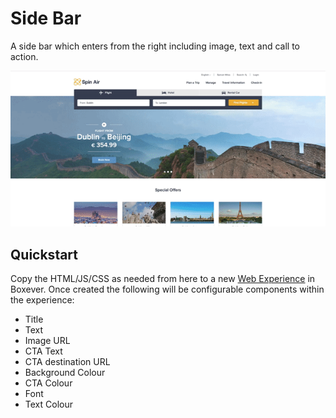 # Side Bar
A side bar which enters from the right including image, text and call to action.

![](side-bar.gif)

## Quickstart
Copy the HTML/JS/CSS as needed from here to a new [Web Experience](https://documentation.boxever.com/docs/using-custom-code) in Boxever. Once created the following will be configurable components within the experience:
- Title
- Text
- Image URL
- CTA Text
- CTA destination URL
- Background Colour
- CTA Colour
- Font
- Text Colour